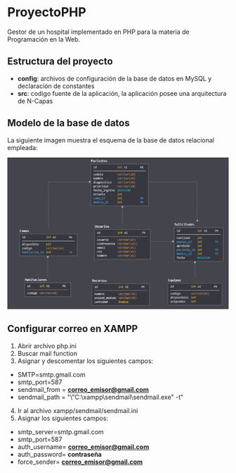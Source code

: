 # ProyectoPHP
Gestor de un hospital implementado en PHP para la materia de Programación en la Web.

## Estructura del proyecto
* **config**: archivos de configuración de la base de datos en MySQL y declaración de constantes
* **src**: codigo fuente de la aplicación, la aplicación posee una arquitectura de N-Capas

## Modelo de la base de datos
La siguiente imagen muestra el esquema de la base de datos relacional empleada:

![Esquema de la Base de Datos](Modelo.png)

## Configurar correo en XAMPP
1. Abrir archivo php.ini
2. Buscar mail function
3. Asignar y descomentar los siguientes campos:
* SMTP=smtp.gmail.com
* smtp_port=587
* sendmail_from = **correo_emisor@gmail.com**
* sendmail_path = "\\"C:\xampp\sendmail\sendmail.exe\" -t"
4. Ir al archivo xampp/sendmail/sendmail.ini
5. Asignar los siguientes campos:
* smtp_server=smtp.gmail.com
* smtp_port=587
* auth_username= **correo_emisor@gmail.com**
* auth_password= **contraseña**
* force_sender= **correo_emisor@gmail.com**
